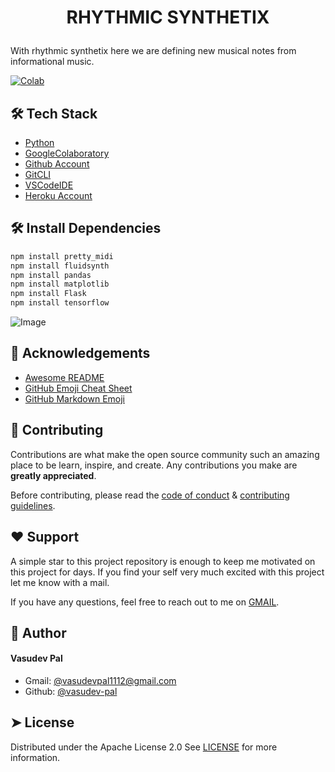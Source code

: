 
# <p align="center">RHYTHMIC SYNTHETIX</p>
  
With rhythmic synthetix here we are defining new musical notes from informational music.


[![Colab](https://colab.research.google.com/assets/colab-badge.svg)](https://colab.research.google.com/drive/1jHgDqgMFx7TisGDjti4ckEBMyGQUgHA1)



        
 
## 🛠️ Tech Stack
- [Python](https://rpython.org/)
- [GoogleColaboratory](https://Googlecolab.org/)
- [Github Account](https://github.com)
- [GitCLI](https://git-scm.com/downloads)
- [VSCodeIDE](https://code.visualstudio.com/)
- [Heroku Account](https://heroku.com)



## 🛠️ Install Dependencies    
```bash
npm install pretty_midi
npm install fluidsynth
npm install pandas
npm install matplotlib
npm install Flask
npm install tensorflow
```


![Image](https://encrypted-tbn0.gstatic.com/images?q=tbn:ANd9GcRn7kF8LWmHQMMvzAANTNxQ9zDNuK9aRZvvgIjUiaDDXA&usqp=CAU&ec=48665701)
        


## 🙇 Acknowledgements      
- [Awesome README]()
- [GitHub Emoji Cheat Sheet]()
- [GitHub Markdown Emoji]()
        
## 🍰 Contributing    
Contributions are what make the open source community such an amazing place to be learn, inspire, and create. Any contributions you make are **greatly appreciated**.

Before contributing, please read the [code of conduct](CODE_OF_CONDUCT.md) & [contributing guidelines](CONTRIBUTING.md).
        
## ❤️ Support  
A simple star to this project repository is enough to keep me motivated on this project for days. If you find your self very much excited with this project let me know with a mail.

If you have any questions, feel free to reach out to me on [GMAIL](https://gmail.com/vasudevpal1112@gmail.com).
        

## 🙇 Author
#### Vasudev Pal
- Gmail: [@vasudevpal1112@gmail.com](https://gamil.com/vasudevpal1112@gmail.com)
- Github: [@vasudev-pal](https://github.com/vasudev-pal)
       

## ➤ License
Distributed under the Apache License 2.0 See [LICENSE](LICENSE) for more information.